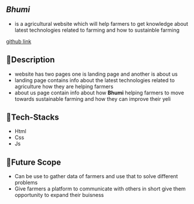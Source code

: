 




##  _****Bhumi****_ 
 * is a agricultural website which will help farmers to get knowledge about latest technologies related to farming and how to sustainble farming

[github link](https://github.com/MohitBhoir/Mohit_bhoir_agritech.git)


## 📝**Description**

* website has two pages one is landing page and another is about us
* landing page contains info about the latest technologies related to agriculture how they are helping farmers
* about us page contain info about how **Bhumi** helping farmers to move towards sustainable farming and how they can improve their yeli
## 🤖**Tech-Stacks**

* Html
* Css
* Js


## 🔮Future Scope
- Can be use to gather data of farmers and use that to solve different problems
- Give farmers a platform to communicate with others in short give them opportunity to expand their buisness



